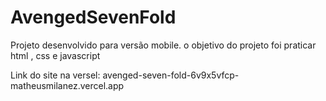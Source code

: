 # AvengedSevenFold

<p>Projeto desenvolvido para versão mobile.
  o objetivo do projeto foi praticar html , css e javascript</p>
<p>Link do site na versel: avenged-seven-fold-6v9x5vfcp-matheusmilanez.vercel.app</p>  
